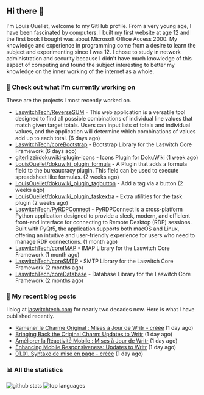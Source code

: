 ## Hi there :wave:

I'm Louis Ouellet, welcome to my GitHub profile. From a very young age, I have been fascinated by computers. I built my first website at age 12 and the first book I bought was about Microsoft Office Access 2000. My knowledge and experience in programming come from a desire to learn the subject and experimenting since I was 12. I chose to study in network administration and security because I didn't have much knowledge of this aspect of computing and found the subject interesting to better my knowledge on the inner working of the internet as a whole.

### :hammer: Check out what I'm currently working on

These are the projects I most recently worked on.


- [LaswitchTech/ReverseSUM](https://github.com/LaswitchTech/ReverseSUM) - This web application is a versatile tool designed to find all possible combinations of individual line values that match given target totals. Users can input lists of totals and individual values, and the application will determine which combinations of values add up to each total. (6 days ago)
- [LaswitchTech/coreBootstrap](https://github.com/LaswitchTech/coreBootstrap) - Bootstrap Library for the Laswitch Core Framework (6 days ago)
- [giterlizzi/dokuwiki-plugin-icons](https://github.com/giterlizzi/dokuwiki-plugin-icons) - Icons Plugin for DokuWiki (1 week ago)
- [LouisOuellet/dokuwiki_plugin_formula](https://github.com/LouisOuellet/dokuwiki_plugin_formula) - A Plugin that adds a formula field to the bureaucracy plugin. This field can be used to execute spreadsheet like formulas. (2 weeks ago)
- [LouisOuellet/dokuwiki_plugin_tagbutton](https://github.com/LouisOuellet/dokuwiki_plugin_tagbutton) - Add a tag via a button (2 weeks ago)
- [LouisOuellet/dokuwiki_plugin_taskextra](https://github.com/LouisOuellet/dokuwiki_plugin_taskextra) - Extra utilities for the task plugin (2 weeks ago)
- [LaswitchTech/PyRDPConnect](https://github.com/LaswitchTech/PyRDPConnect) - PyRDPConnect is a cross-platform Python application designed to provide a sleek, modern, and efficient front-end interface for connecting to Remote Desktop (RDP) sessions. Built with PyQt5, the application supports both macOS and Linux, offering an intuitive and user-friendly experience for users who need to manage RDP connections. (1 month ago)
- [LaswitchTech/coreIMAP](https://github.com/LaswitchTech/coreIMAP) - IMAP Library for the Laswitch Core Framework (1 month ago)
- [LaswitchTech/coreSMTP](https://github.com/LaswitchTech/coreSMTP) - SMTP Library for the Laswitch Core Framework (2 months ago)
- [LaswitchTech/coreDatabase](https://github.com/LaswitchTech/coreDatabase) - Database Library for the Laswitch Core Framework (2 months ago)

### :page_with_curl: My recent blog posts

I blog at [laswitchtech.com](https://laswitchtech.com) for nearly two decades now. Here is what I have published recently.


- [Ramener le Charme Original : Mises à Jour de Writr - créée](https://laswitchtech.com/fr/blog/2024/11/06/bringing-back-the-original-charm/updates-to-writr?rev=1730929292&amp;do=diff) (1 day ago)
- [Bringing Back the Original Charm: Updates to Writr](https://laswitchtech.com/en/blog/2024/11/06/bringing-back-the-original-charm/updates-to-writr?rev=1730929171&amp;do=diff) (1 day ago)
- [Améliorer la Réactivité Mobile : Mises à Jour de Writr](https://laswitchtech.com/fr/blog/2024/11/05/enhancing-mobile-responsiveness/updates-to-writr?rev=1730928372&amp;do=diff) (1 day ago)
- [Enhancing Mobile Responsiveness: Updates to Writr](https://laswitchtech.com/en/blog/2024/11/05/enhancing-mobile-responsiveness/updates-to-writr?rev=1730928356&amp;do=diff) (1 day ago)
- [01.01. Syntaxe de mise en page - créée](https://laswitchtech.com/fr/projects/writr/documentation/01/01/index?rev=1730923102&amp;do=diff) (1 day ago)

### :bar_chart: All the statistics

![github stats](https://github-readme-stats.vercel.app/api?username=LouisOuellet&show_icons=true&rank_icon=github&hide_title=true&theme=holi)
![top languages](https://github-readme-stats.vercel.app/api/top-langs/?username=LouisOuellet&layout=donut&hide_title=true&theme=holi)
